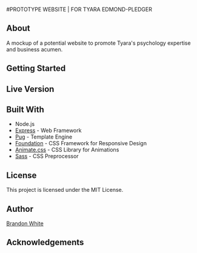 #PROTOTYPE WEBSITE | FOR TYARA EDMOND-PLEDGER

## About

A mockup of a potential website to promote Tyara's psychology expertise and business acumen.

## Getting Started

## Live Version

## Built With

* Node.js
* [Express](https://expressjs.com) - Web Framework
* [Pug](https://pugjs.org/api/getting-started.html) - Template Engine
* [Foundation](https://foundation.zurb.com/sites/docs/) - CSS Framework for Responsive Design
* [Animate.css](https://github.com/daneden/animate.css) - CSS Library for Animations
* [Sass](https://sass-lang.com) - CSS Preprocessor

## License

This project is licensed under the MIT License.

## Author

[Brandon White](https://chldprdgy720-th-project-6.heroku.app.com/)

## Acknowledgements